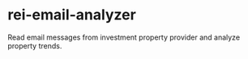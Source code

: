 # rei-email-analyzer
Read email messages from investment property provider and analyze property trends.
